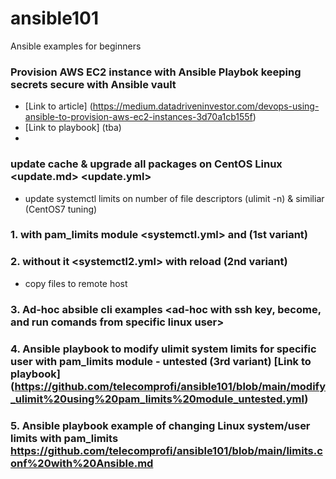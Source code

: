 # ansible101
Ansible examples for beginners

### Provision AWS EC2 instance with Ansible Playbok keeping secrets secure with Ansible vault
* [Link to article] (https://medium.datadriveninvestor.com/devops-using-ansible-to-provision-aws-ec2-instances-3d70a1cb155f)
* [Link to playbook] (tba)
* 
### update cache & upgrade all packages on CentOS Linux <update.md> <update.yml>
* update systemctl limits on number of file descriptors (ulimit -n) & similiar (CentOS7 tuning)


### 1. with pam_limits module <systemctl.yml> and (1st variant)


### 2. without it <systemctl2.yml> with reload (2nd variant)
* copy files to remote host

### 3. Ad-hoc absible cli examples <ad-hoc with ssh key, become, and run comands from specific linux user>

### 4. Ansible playbook to modify ulimit system limits for specific user with pam_limits module - untested (3rd variant) [Link to playbook] (https://github.com/telecomprofi/ansible101/blob/main/modify_ulimit%20using%20pam_limits%20module_untested.yml)


### 5.  Ansible playbook example of changing Linux system/user limits with pam_limits <https://github.com/telecomprofi/ansible101/blob/main/limits.conf%20with%20Ansible.md> 

  


